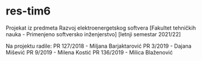 # res-tim6
Projekat iz predmeta Razvoj elektroenergetskog softvera [Fakultet tehničkih nauka - Primenjeno softversko inženjerstvo] [letnji semestar 2021/22]

Na projektu radile:
PR 127/2018 - Miljana Barjaktarović
PR   3/2019 - Dajana Mišević
PR   9/2019 - Milena Kostić
PR 136/2019 - Milica Blaženović

